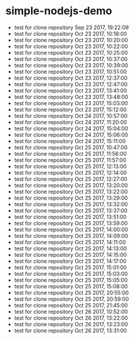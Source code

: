 # simple-nodejs-demo
* test for clone repository Sep 23 2017, 19:22:09
* test for clone repository Oct 23 2017, 10:18:00
* test for clone repository Oct 23 2017, 10:20:00
* test for clone repository Oct 23 2017, 10:22:00
* test for clone repository Oct 23 2017, 10:25:00
* test for clone repository Oct 23 2017, 10:37:00
* test for clone repository Oct 23 2017, 10:39:00
* test for clone repository Oct 23 2017, 10:51:00
* test for clone repository Oct 23 2017, 12:37:00
* test for clone repository Oct 23 2017, 12:47:00
* test for clone repository Oct 23 2017, 13:41:00
* test for clone repository Oct 23 2017, 13:48:00
* test for clone repository Oct 23 2017, 15:03:00
* test for clone repository Oct 23 2017, 15:12:00
* test for clone repository Oct 24 2017, 10:57:00
* test for clone repository Oct 24 2017, 11:20:00
* test for clone repository Oct 24 2017, 15:04:00
* test for clone repository Oct 24 2017, 15:06:00
* test for clone repository Oct 24 2017, 15:11:00
* test for clone repository Oct 25 2017, 10:47:00
* test for clone repository Oct 25 2017, 11:56:00
* test for clone repository Oct 25 2017, 11:57:00
* test for clone repository Oct 25 2017, 12:13:00
* test for clone repository Oct 25 2017, 12:14:00
* test for clone repository Oct 25 2017, 12:27:00
* test for clone repository Oct 25 2017, 13:20:00
* test for clone repository Oct 25 2017, 13:22:00
* test for clone repository Oct 25 2017, 13:29:00
* test for clone repository Oct 25 2017, 13:32:00
* test for clone repository Oct 25 2017, 13:37:00
* test for clone repository Oct 25 2017, 13:51:00
* test for clone repository Oct 25 2017, 13:59:00
* test for clone repository Oct 25 2017, 14:00:00
* test for clone repository Oct 25 2017, 14:09:00
* test for clone repository Oct 25 2017, 14:11:00
* test for clone repository Oct 25 2017, 14:13:00
* test for clone repository Oct 25 2017, 14:15:00
* test for clone repository Oct 25 2017, 14:17:00
* test for clone repository Oct 25 2017, 15:01:00
* test for clone repository Oct 25 2017, 15:03:00
* test for clone repository Oct 25 2017, 15:05:00
* test for clone repository Oct 25 2017, 15:08:00
* test for clone repository Oct 25 2017, 20:55:00
* test for clone repository Oct 25 2017, 20:59:00
* test for clone repository Oct 25 2017, 21:45:00
* test for clone repository Oct 26 2017, 10:52:00
* test for clone repository Oct 26 2017, 13:22:00
* test for clone repository Oct 26 2017, 13:23:00
* test for clone repository Oct 26 2017, 13:31:00